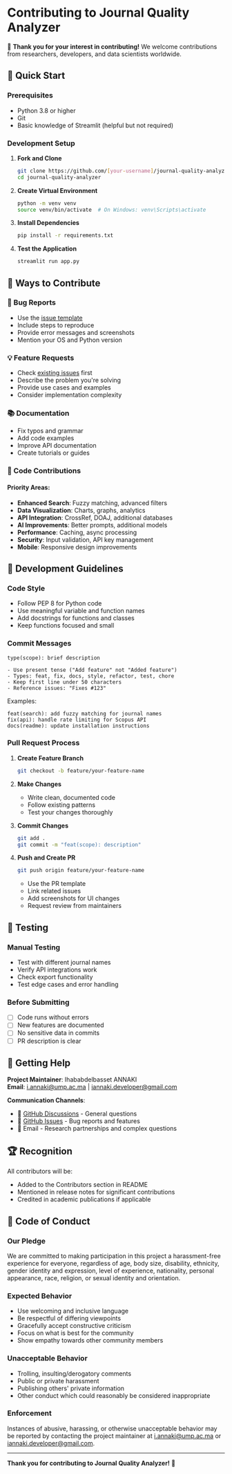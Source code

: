 # Contributing to Journal Quality Analyzer

🎉 **Thank you for your interest in contributing!** We welcome contributions from researchers, developers, and data scientists worldwide.

## 🚀 Quick Start

### Prerequisites
- Python 3.8 or higher
- Git
- Basic knowledge of Streamlit (helpful but not required)

### Development Setup

1. **Fork and Clone**
   ```bash
   git clone https://github.com/[your-username]/journal-quality-analyzer.git
   cd journal-quality-analyzer
   ```

2. **Create Virtual Environment**
   ```bash
   python -m venv venv
   source venv/bin/activate  # On Windows: venv\Scripts\activate
   ```

3. **Install Dependencies**
   ```bash
   pip install -r requirements.txt
   ```

4. **Test the Application**
   ```bash
   streamlit run app.py
   ```

## 🎯 Ways to Contribute

### 🐛 Bug Reports
- Use the [issue template](https://github.com/thefledgedhurricane/journal-quality-analyzer/issues/new)
- Include steps to reproduce
- Provide error messages and screenshots
- Mention your OS and Python version

### 💡 Feature Requests
- Check [existing issues](https://github.com/thefledgedhurricane/journal-quality-analyzer/issues) first
- Describe the problem you're solving
- Provide use cases and examples
- Consider implementation complexity

### 📚 Documentation
- Fix typos and grammar
- Add code examples
- Improve API documentation
- Create tutorials or guides

### 🔧 Code Contributions

#### Priority Areas:
- **Enhanced Search**: Fuzzy matching, advanced filters
- **Data Visualization**: Charts, graphs, analytics
- **API Integration**: CrossRef, DOAJ, additional databases
- **AI Improvements**: Better prompts, additional models
- **Performance**: Caching, async processing
- **Security**: Input validation, API key management
- **Mobile**: Responsive design improvements

## 📝 Development Guidelines

### Code Style
- Follow PEP 8 for Python code
- Use meaningful variable and function names
- Add docstrings for functions and classes
- Keep functions focused and small

### Commit Messages
```
type(scope): brief description

- Use present tense ("Add feature" not "Added feature")
- Types: feat, fix, docs, style, refactor, test, chore
- Keep first line under 50 characters
- Reference issues: "Fixes #123"
```

Examples:
```
feat(search): add fuzzy matching for journal names
fix(api): handle rate limiting for Scopus API
docs(readme): update installation instructions
```

### Pull Request Process

1. **Create Feature Branch**
   ```bash
   git checkout -b feature/your-feature-name
   ```

2. **Make Changes**
   - Write clean, documented code
   - Follow existing patterns
   - Test your changes thoroughly

3. **Commit Changes**
   ```bash
   git add .
   git commit -m "feat(scope): description"
   ```

4. **Push and Create PR**
   ```bash
   git push origin feature/your-feature-name
   ```
   - Use the PR template
   - Link related issues
   - Add screenshots for UI changes
   - Request review from maintainers

## 🧪 Testing

### Manual Testing
- Test with different journal names
- Verify API integrations work
- Check export functionality
- Test edge cases and error handling

### Before Submitting
- [ ] Code runs without errors
- [ ] New features are documented
- [ ] No sensitive data in commits
- [ ] PR description is clear

## 📧 Getting Help

**Project Maintainer**: Ihababdelbasset ANNAKI  
**Email**: [i.annaki@ump.ac.ma](mailto:i.annaki@ump.ac.ma) | [iannaki.developer@gmail.com](mailto:iannaki.developer@gmail.com)

**Communication Channels**:
- 💬 [GitHub Discussions](https://github.com/thefledgedhurricane/journal-quality-analyzer/discussions) - General questions
- 🐛 [GitHub Issues](https://github.com/thefledgedhurricane/journal-quality-analyzer/issues) - Bug reports and features
- 📧 Email - Research partnerships and complex questions

## 🏆 Recognition

All contributors will be:
- Added to the Contributors section in README
- Mentioned in release notes for significant contributions
- Credited in academic publications if applicable

## 📜 Code of Conduct

### Our Pledge
We are committed to making participation in this project a harassment-free experience for everyone, regardless of age, body size, disability, ethnicity, gender identity and expression, level of experience, nationality, personal appearance, race, religion, or sexual identity and orientation.

### Expected Behavior
- Use welcoming and inclusive language
- Be respectful of differing viewpoints
- Gracefully accept constructive criticism
- Focus on what is best for the community
- Show empathy towards other community members

### Unacceptable Behavior
- Trolling, insulting/derogatory comments
- Public or private harassment
- Publishing others' private information
- Other conduct which could reasonably be considered inappropriate

### Enforcement
Instances of abusive, harassing, or otherwise unacceptable behavior may be reported by contacting the project maintainer at [i.annaki@ump.ac.ma](mailto:i.annaki@ump.ac.ma) or [iannaki.developer@gmail.com](mailto:iannaki.developer@gmail.com).

---

**Thank you for contributing to Journal Quality Analyzer!** 🚀